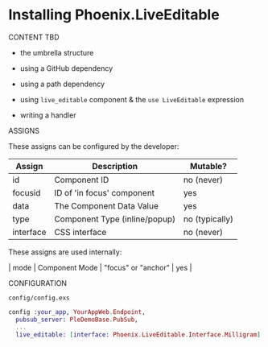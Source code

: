 # Installing Phoenix.LiveEditable 

CONTENT TBD 

- the umbrella structure
- using a GitHub dependency 
- using a path dependency 

- using `live_editable` component & the `use LiveEditable` expression
- writing a handler 

ASSIGNS

These assigns can be configured by the developer: 

| Assign    | Description                   | Mutable?       |
|-----------|-------------------------------|----------------|
| id        | Component ID                  | no (never)     |
| focusid   | ID of 'in focus' component    | yes            |
| data      | The Component Data Value      | yes            |
| type      | Component Type (inline/popup) | no (typically) |
| interface | CSS interface                 | no (never)     |

These assigns are used internally: 

| mode | Component Mode | "focus" or "anchor" | yes |

CONFIGURATION

`config/config.exs`

```elixir
config :your_app, YourAppWeb.Endpoint,
  pubsub_server: PleDemoBase.PubSub,
  ...
  live_editable: [interface: Phoenix.LiveEditable.Interface.Milligram]
```
